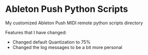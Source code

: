 Ableton Push Python Scripts
============

My customized Ableton Push MIDI remote python scripts directory

Features that I have changed:
 * Changed default Quantization to 75%
 * Changed the log messages to be a bit more personal
 


